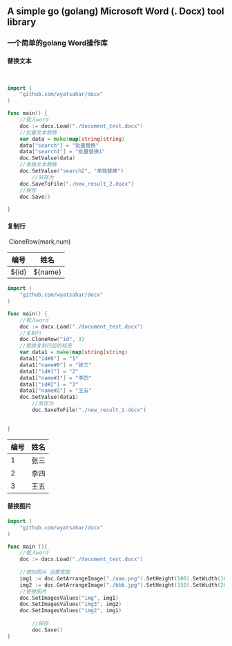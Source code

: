 

## A simple go (golang) Microsoft Word (. Docx) tool library

### 一个简单的golang Word操作库



#### 替换文本

```go


import (
	"github.com/wyatsahar/docx"
)

func main() {
	//载入word
	doc := docx.Load("./document_test.docx")
	//批量文本替换
	var data = make(map[string]string)
	data["search"] = "批量替换"
	data["search1"] = "批量替换1"
	doc.SetValue(data)
	//单独文本替换
	doc.SetValue("search2", "单独替换")
        //另存为
	doc.SaveToFile("./new_result_2.docx")
	//保存
	doc.Save()
	
}

```

#### 复制行

​	CloneRow(mark,num)


| 编号 | 姓名 |
| - | - |
| ${id} | ${name} |

```go
import (
	"github.com/wyatsahar/docx"
)

func main() {
    //载入word
	doc := docx.Load("./document_test.docx")
	//复制行
	doc.CloneRow("id", 3)
	//替换复制行后的标签
	var data1 = make(map[string]string)
	data1["id#0"] = "1"
	data1["name#0"] = "张三"
	data1["id#1"] = "2"
	data1["name#1"] = "李四"
	data1["id#2"] = "3"
	data1["name#2"] = "王五"
	doc.SetValue(data1)
        //另存为
        doc.SaveToFile("./new_result_2.docx")

	
}
```


| 编号 | 姓名 |
| - | - |
| 1 | 张三 |
| 2 | 李四 |
| 3 | 王五 |



#### 替换图片

```go
import (
	"github.com/wyatsahar/docx"
)

func main (){
    //载入word
	doc := docx.Load("./document_test.docx")
    
    //增加图片 设置宽高
	img1 := doc.GetArrangeImage("./aaa.png").SetHeight(100).SetWidth(100)
	img2 := doc.GetArrangeImage("./bbb.jpg").SetHeight(150).SetWidth(200)
	//替换图片
	doc.SetImagesValues("img", img1)
	doc.SetImagesValues("img3", img2)
	doc.SetImagesValues("img2", img1)
	
        //保存
        doc.Save()
}
```

